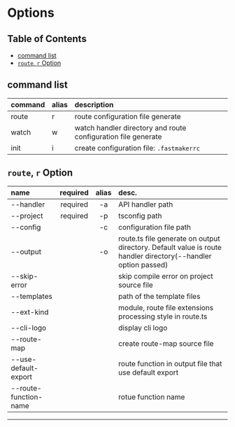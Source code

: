 # Options

## Table of Contents <!-- omit in toc -->

- [command list](#command-list)
- [`route`, `r` Option](#route-r-option)

## command list

| command | alias | description                                                   |
| :------ | :---- | :------------------------------------------------------------ |
| route   | r     | route configuration file generate                             |
| watch   | w     | watch handler directory and route configuration file generate |
| init    | i     | create configuration file: `.fastmakerrc`                     |

## `route`, `r` Option

| name                  | required | alias | desc.                                                                                                         |
| :-------------------- | :------: | :---: | :------------------------------------------------------------------------------------------------------------ |
| --handler             | required |  -a   | API handler path                                                                                              |
| --project             | required |  -p   | tsconfig path                                                                                                 |
| --config              |          |  -c   | configuration file path                                                                                       |
| --output              |          |  -o   | route.ts file generate on output directory. Default value is route handler directory(--handler option passed) |
| --skip-error          |          |       | skip compile error on project source file                                                                     |
| --templates           |          |       | path of the template files                                                                                    |
| --ext-kind            |          |       | module, route file extensions processing style in route.ts                                                    |
| --cli-logo            |          |       | display cli logo                                                                                              |
| --route-map           |          |       | create route-map source file                                                                                  |
| --use-default-export  |          |       | route function in output file that use default export                                                         |
| --route-function-name |          |       | rotue function name                                                                                           |

---
